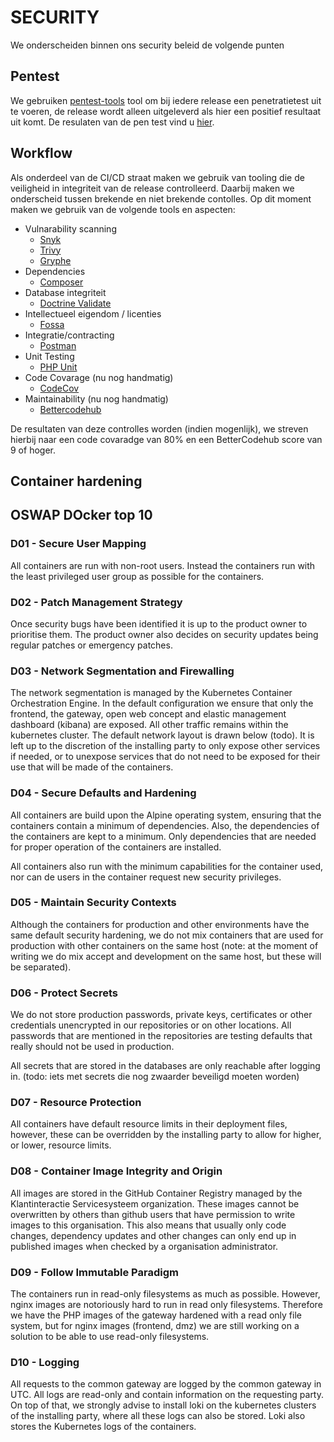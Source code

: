 # SECURITY
We onderscheiden binnen ons security beleid de volgende punten

## Pentest
We gebruiken [pentest-tools](https://pentest-tools.com/) tool om bij iedere release een penetratietest uit te voeren, de release wordt alleen uitgeleverd als hier een positief resultaat uit komt. De resulaten van de pen test vind u [hier]().

## Workflow
Als onderdeel van de CI/CD straat maken we gebruik van tooling die de veiligheid in integriteit van de release controlleerd. Daarbij maken we onderscheid tussen brekende en niet brekende contolles. 
Op dit moment maken we gebruik van de volgende tools en aspecten:

- Vulnarability scanning
  - [Snyk](https://github.com/marketplace/actions/snyk)
  - [Trivy](https://github.com/marketplace/actions/aqua-security-trivy)
  - [Gryphe](https://github.com/marketplace/actions/github-action-morphkgc)
- Dependencies
  - [Composer](https://getcomposer.org/doc/03-cli.md#audit)
- Database integriteit
  - [Doctrine Validate](https://symfony.com/doc/3.3/doctrine.html)
- Intellectueel eigendom / licenties
  - [Fossa](https://fossa.com/product/open-source-license-compliance)
- Integratie/contracting
  - [Postman](https://github.com/marketplace/actions/newman-action)
- Unit Testing
  - [PHP Unit](https://github.com/marketplace/actions/phpunit-php-actions)
- Code Covarage (nu nog handmatig)
  - [CodeCov](https://about.codecov.io/)
- Maintainability (nu nog handmatig)
  - [Bettercodehub](https://bettercodehub.com/)

De resultaten van deze controlles worden (indien mogenlijk), we streven hierbij naar een code covaradge van 80% en een BetterCodehub score van 9 of hoger. 

## Container hardening
## OSWAP DOcker top 10

### D01 - Secure User Mapping
All containers are run with non-root users. Instead the containers run with the least privileged user group as possible for the containers.

### D02 - Patch Management Strategy
Once security bugs have been identified it is up to the product owner to prioritise them. The product owner also decides on security updates being regular patches or emergency patches.

### D03 - Network Segmentation and Firewalling
The network segmentation is managed by the Kubernetes Container Orchestration Engine. In the default configuration we ensure that only the frontend, the gateway, open web concept and elastic management dashboard (kibana) are exposed. All other traffic remains within the kubernetes cluster. The default network layout is drawn below (todo). It is left up to the discretion of the installing party to only expose other services if needed, or to unexpose services that do not need to be exposed for their use that will be made of the containers.

### D04 - Secure Defaults and Hardening
All containers are build upon the Alpine operating system, ensuring that the containers contain a minimum of dependencies. Also, the dependencies of the containers are kept to a minimum. Only dependencies that are needed for proper operation of the containers are installed.

All containers also run with the minimum capabilities for the container used, nor can de users in the container request new security privileges.

### D05 - Maintain Security Contexts
Although the containers for production and other environments have the same default security hardening, we do not mix containers that are used for production with other containers on the same host (note: at the moment of writing we do mix accept and development on the same host, but these will be separated).

### D06 - Protect Secrets
We do not store production passwords, private keys, certificates or other credentials unencrypted in our repositories or on other locations. All passwords that are mentioned in the repositories are testing defaults that really should not be used in production.

All secrets that are stored in the databases are only reachable after logging in. (todo: iets met secrets die nog zwaarder beveiligd moeten worden)

### D07 - Resource Protection
All containers have default resource limits in their deployment files, however, these can be overridden by the installing party to allow for higher, or lower, resource limits.

### D08 - Container Image Integrity and Origin
All images are stored in the GitHub Container Registry managed by the Klantinteractie Servicesysteem organization. These images cannot be overwritten by others than github users that have permission to write images to this organisation. This also means that usually only code changes, dependency updates and other changes can only end up in published images when checked by a organisation administrator.

### D09 - Follow Immutable Paradigm
The containers run in read-only filesystems as much as possible. However, nginx images are notoriously hard to run in read only filesystems. Therefore we have the PHP images of the gateway hardened with a read only file system, but for nginx images (frontend, dmz) we are still working on a solution to be able to use read-only filesystems.

### D10 - Logging
All requests to the common gateway are logged by the common gateway in UTC. All logs are read-only and contain information on the requesting party. On top of that, we strongly advise to install loki on the kubernetes clusters of the installing party, where all these logs can also be stored. Loki also stores the Kubernetes logs of the containers.
